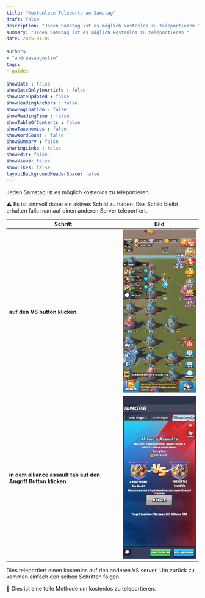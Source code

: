 ```yaml
---
title: "Kostenlose Teleports am Samstag"
draft: false
description: "Jeden Samstag ist es mäglich kostenlos zu teleportieren."
summary: "Jeden Samstag ist es mäglich kostenlos zu teleportieren."
date: 2025-01-01

authors:
- "andreasaugustin"
tags:
- guides

showDate : false
showDateOnlyInArticle : false
showDateUpdated : false
showHeadingAnchors : false
showPagination : false
showReadingTime : false
showTableOfContents : false
showTaxonomies : false
showWordCount : false
showSummary : false
sharingLinks : false
showEdit: false
showViews: false
showLikes: false
layoutBackgroundHeaderSpace: false
---
```


Jeden Samstag ist es möglich kostenlos zu teleportieren.

:warning: Es ist sinnvoll dabei ein aktives Schild zu haben. Das Schild bleibt erhalten falls man auf einen anderen Server teleportiert.

| Schritt | Bild |
| ---- | ----- |
| **auf den VS button klicken.** | ![vs_button](vs_button.png) |
|**in dem alliance assault tab auf den Angriff Button klicken** | ![attack_button](attack_button.png) |

Dies teleportiert einen kostenlos auf den anderen VS server. Um zurück zu kommen einfach den selben Schritten folgen.

:ninja: Dies ist eine tolle Methode um kostenlos zu teleportieren.
